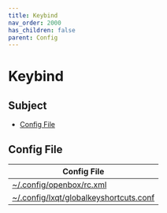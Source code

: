```yaml
---
title: Keybind
nav_order: 2000
has_children: false
parent: Config
---
```



# Keybind


## Subject

* [Config File](#config-file)




## Config File

| Config File |
| --- |
| [~/.config/openbox/rc.xml](https://github.com/samwhelp/lubuntu-adjustment/blob/main/prototype/main/lxqt-config/Main/asset/overlay/etc/skel/.config/openbox/rc.xml) |
| [~/.config/lxqt/globalkeyshortcuts.conf](https://github.com/samwhelp/lubuntu-adjustment/blob/main/prototype/main/lxqt-config/Main/asset/overlay/etc/skel/.config/lxqt/globalkeyshortcuts.conf) |
